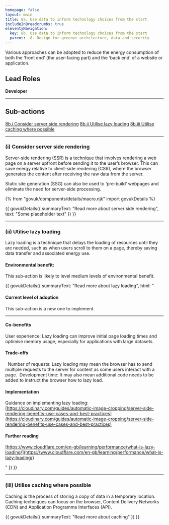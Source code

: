 ```yaml
---
homepage: false
layout: main
title: 8a. Use data to inform technology choices from the start
includeInBreadcrumbs: true
eleventyNavigation:
  key: 8b. Use data to inform technology choices from the start
  parent:  8. Design for greener architecture, data and security
---
```


Various approaches can be adopted to reduce the energy consumption of both the ‘front end’ (the user-facing part) and the ‘back end’ of a website or application.

## Lead Roles

<p class="govuk-body"><strong class="govuk-tag">
  Developer
</strong></p>

* * *

## Sub-actions

[8b.i Consider server side rendering](#(i)-consider-server-side-rendering)
[8b.ii Utilise lazy loading](#(ii)-utilise-lazy-loading)
[8b.iii Utilise caching where possible](#(iii)-utilise-caching-where-possible)

* * *

###  (i) Consider server side rendering

Server-side rendering (SSR) is a technique that involves rendering a web page on a server upfront before sending it to the user’s browser. This can save energy relative to client-side rendering (CSR), where the browser generates the content after receiving the raw data from the server.

Static site generation (SSG) can also be used to ‘pre-build’ webpages and eliminate the need for server-side processing.

{% from "govuk/components/details/macro.njk" import govukDetails %}

{{ govukDetails({
  summaryText: "Read more about server side rendering",
  text: "Some placeholder text"
}) }}
* * *

###  (ii) Utilise lazy loading

Lazy loading is a technique that delays the loading of resources until they are needed, such as when users scroll to them on a page, thereby saving data transfer and associated energy use. 

#### Environmental benefit: 
This sub-action is likely to level medium levels of environmental benefit.

{{ govukDetails({
  summaryText: "Read more about lazy loading",
  html: "

#### Current level of adoption

This sub-action is a new one to implement.  

***
  
#### Co-benefits

User experience: Lazy loading can improve initial page loading times and optimise memory usage, especially for applications with large datasets. 

#### Trade-offs
 
Number of requests: Lazy loading may mean the browser has to send multiple requests to the server for content as some users interact with a page. 
Development time: It may also mean additional code needs to be added to instruct the browser how to lazy load. 

#### Implementation

Guidance on implementing lazy loading:
[https://cloudinary.com/guides/automatic-image-cropping/server-side-rendering-benefits-use-cases-and-best-practices](https://cloudinary.com/guides/automatic-image-cropping/server-side-rendering-benefits-use-cases-and-best-practices)

#### Further reading 

[https://www.cloudflare.com/en-gb/learning/performance/what-is-lazy-loading/](https://www.cloudflare.com/en-gb/learning/performance/what-is-lazy-loading/)

"
}) }}

* * *

### (iii) Utilise caching where possible

Caching is the process of storing a copy of data in a temporary location. Caching techniques can focus on the browser, Content Delivery Networks (CDN) and Application Programme Interfaces (API).

{{ govukDetails({
  summaryText: "Read more about caching"
}) }}